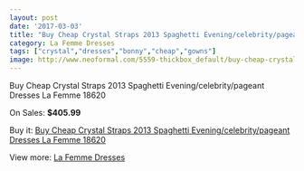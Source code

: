 ```yaml
---
layout: post
date: '2017-03-03'
title: "Buy Cheap Crystal Straps 2013 Spaghetti Evening/celebrity/pageant Dresses La Femme 18620"
category: La Femme Dresses
tags: ["crystal","dresses","bonny","cheap","gowns"]
image: http://www.neoformal.com/5559-thickbox_default/buy-cheap-crystal-straps-2013-spaghetti-evening-celebrity-pageant-dresses-la-femme-18620.jpg
---
```

Buy Cheap Crystal Straps 2013 Spaghetti Evening/celebrity/pageant Dresses La Femme 18620

On Sales: **$405.99**
<a href="https://www.neoformal.com/en/la-femme-dresses/2026-buy-cheap-crystal-straps-2013-spaghetti-evening-celebrity-pageant-dresses-la-femme-18620.html"><amp-img layout="responsive" width="600" height="600" src="//www.neoformal.com/5559-thickbox_default/buy-cheap-crystal-straps-2013-spaghetti-evening-celebrity-pageant-dresses-la-femme-18620.jpg" alt="Buy Cheap Crystal Straps 2013 Spaghetti Evening/celebrity/pageant Dresses La Femme 18620 0" /></a>
<a href="https://www.neoformal.com/en/la-femme-dresses/2026-buy-cheap-crystal-straps-2013-spaghetti-evening-celebrity-pageant-dresses-la-femme-18620.html"><amp-img layout="responsive" width="600" height="600" src="//www.neoformal.com/5560-thickbox_default/buy-cheap-crystal-straps-2013-spaghetti-evening-celebrity-pageant-dresses-la-femme-18620.jpg" alt="Buy Cheap Crystal Straps 2013 Spaghetti Evening/celebrity/pageant Dresses La Femme 18620 1" /></a>

Buy it: [Buy Cheap Crystal Straps 2013 Spaghetti Evening/celebrity/pageant Dresses La Femme 18620](https://www.neoformal.com/en/la-femme-dresses/2026-buy-cheap-crystal-straps-2013-spaghetti-evening-celebrity-pageant-dresses-la-femme-18620.html "Buy Cheap Crystal Straps 2013 Spaghetti Evening/celebrity/pageant Dresses La Femme 18620")

View more: [La Femme Dresses](https://www.neoformal.com/en/16-la-femme-dresses "La Femme Dresses")